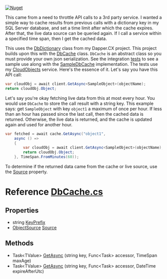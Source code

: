 [![Nuget](https://img.shields.io/nuget/v/AO.DbCache)](https://www.nuget.org/packages/AO.DbCache/)

This came from a need to throttle API calls to a 3rd party service. I wanted a simple way to cache results from previous calls with a dictionary key in my SQL Server database, and set a time limit after which the cache expires. After that, the live data source can be queried again. If I call a service within a specified time span, then I get the cached data.

This uses the [DbDictionary](https://github.com/adamfoneil/Dapper.CX/blob/master/Dapper.CX.Base/Abstract/DbDictionary.cs) class from my Dapper.CX project. This project builds upon this with the [DbCache](https://github.com/adamfoneil/DbCache/blob/master/DbCache/DbCache.cs) class. `DbCache` is an abstract class so you must provide your own json serialization. See the integration [tests](https://github.com/adamfoneil/DbCache/blob/master/Testing/CacheTests.cs) to see a sample use along with the [SampleDbCache](https://github.com/adamfoneil/DbCache/blob/master/Testing/SampleDbCache.cs) implementation. The tests use my [CloudObjects](https://cloudobjects.azurewebsites.net/) service. Here's the essence of it. Let's say you have this API call:

```csharp
var cloudObj = await client.GetAsync<SampleObject>(objectName);
return cloudObj.Object;
```
Let's say you're okay fetching live data from this at most every hour. You would use `DbCache` to store the call result with a string key. This example says: get `SampleObject` with key `object1` a maximum of once per hour. If less than an hour has passed since the last call, then the cached data is returned. Otherwise, the live data is returned, and the cache is updated again and used for another hour.

```csharp
var fetched = await cache.GetAsync("object1",
    async () =>
    {
        var cloudObj = await client.GetAsync<SampleObject>(objectName);
        return cloudObj.Object;
    }, TimeSpan.FromMinutes(60));
```

To determine if the returned data came from the cache or live source, use the [Source](https://github.com/adamfoneil/DbCache/blob/master/DbCache/DbCache.cs#L26) property.

# Reference [DbCache.cs](https://github.com/adamfoneil/DbCache/blob/master/DbCache/DbCache.cs#L15)
## Properties
- string [KeyPrefix](https://github.com/adamfoneil/DbCache/blob/master/DbCache/DbCache.cs#L24)
- [ObjectSource](https://github.com/adamfoneil/DbCache/blob/master/DbCache/DbCache.cs#L9) [Source](https://github.com/adamfoneil/DbCache/blob/master/DbCache/DbCache.cs#L26)
## Methods
- Task\<TValue\> [GetAsync](https://github.com/adamfoneil/DbCache/blob/master/DbCache/DbCache.cs#L54)
 (string key, Func<Task<TValue>> accessor, TimeSpan maxAge)
- Task\<TValue\> [GetAsync](https://github.com/adamfoneil/DbCache/blob/master/DbCache/DbCache.cs#L57)
 (string key, Func<Task<TValue>> accessor, DateTime expireAfterUtc)
